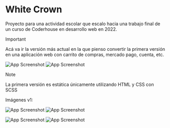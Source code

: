 
# White Crown

Proyecto para una actividad escolar que escalo hacia  una trabajo final de un curso de Coderhouse en desarrollo web en 2022.

>[!IMPORTANT]
> Acá va ir la versión más actual en la que pienso convertir la primera versión en una aplicación web con carrito de compras, mercado pago, cuenta, etc.

![App Screenshot](./)
![App Screenshot](./)

>[!NOTE]
> La primera versión es estática únicamente utilizando HTML y CSS con SCSS

Imágenes v1:

![App Screenshot](./)
![App Screenshot](./)


![App Screenshot](./)
![App Screenshot](./)
